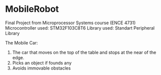 # MobileRobot
Final Project from Microprocessor Systems course (ENCE 4731)
Microcontroller used: STM32F103C8T6
Library used: Standart Peripheral Library

The Mobile Car:
1. The car that moves on the top of the table and stops at the near of the edge. 
2. Picks an object if founds any
3. Avoids immovable obstacles


